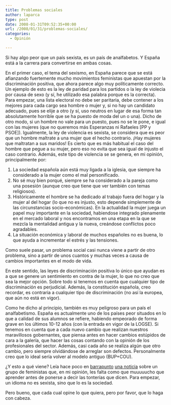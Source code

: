 ```yaml
---
title: Problemas sociales
author: laparca
type: post
date: 2008-01-31T09:52:35+00:00
url: /2008/01/31/problemas-sociales/
categories:
  - Opinión

---
```

Si hay algo peor que un país sexista, es un país de analfabetos. Y España está a la carrera para convertirse en ambas cosas.

En el primer caso, el tema del sexismo, en España parece que se está afianzando fuertemente mucho movimientos feministas que apuestan por la discriminación positiva, que ahora parece algo muy políticamente correcto. Un ejemplo de esto es la ley de paridad para los partidos o la ley de violecia por causa de sexo (y sí, he utilizado esa palabra porque es la correcta). Para empezar, una lista electoral no debe ser paritaria, debe contener a los mejores para cada cargo sea hombre o mujer y, si no hay un candidato adecuado, pues se elije a otro (y sí, uso neutros en lugar de esa forma tan absolutamente horrible que se ha puesto de moda del un o una). Dicho de otro modo, si un hombre no vale para un puesto, pues no se le pone, e igual con las mujeres (que no queremos más Esperanzas ni Rafaeles [PP y PSOE]). Igualmente, la ley de violencia es sexista, se considera que es peor que un hombre maltrate a una mujer que el hecho contrario. ¡Hay mujeres que maltratan a sus maridos! Es cierto que es más habitual el caso del hombre que pegue a su mujer, pero eso no evita que sea igual de injusto el caso contrario. Además, este tipo de violencia se se genera, en mi opinión, principalmente por:

  1. La sociedad española aún está muy ligada a la iglesia, que siempre ha considerado a la mujer como el mal personificado.
  2. No sé muy bien porqué, siempre se ha considerado a la pareja como una posesión (aunque creo que tiene que ver también con temas religiosos).
  3. Históricamente el hombre se ha dedicado al trabajo fuera del hogar y la mujer al del hogar (lo que no es injusto, esto depende simplemente de las circunstancias socio-económicas). En la actualidad la mujer juega un papel muy importante en la sociedad, habiendose integrado plenamente en el mercado laboral y nos encontramos en una etapa en la que se mezcla la mentalidad antigua y la nueva, creándose conflictos poco agradables.
  4. La situación económica y laboral de muchos españoles no es buena, lo que ayuda a incrementar el estrés y las tensiones.

Como suele pasar, un problema social casi nunca viene a partir de otro problema, sino a partir de unos cuantos y muchas veces a causa de cambios importantes en el modo de vida.

En este sentido, las leyes de discriminación positiva lo único que ayudan es a que se genere un sentimiento en contra de la mujer, lo que no creo que sea la mejor opción. Sobre todo si tenemos en cuenta que cualquier tipo de discriminación es perjudicial. Además, la constitución española, creo recordar, es contraria a cualquier tipo de discriminación (no así la europea, que aún no está en vigor).

Como he dicho al principio, también es muy peligroso para un país el analfabetismo. España es actualmente uno de los países peor situados en lo que a calidad de sus alumnos se refiere, habiendo empeorado de forma grave en los últimos 10-12 años (con la entrada en vigor de la LOGSE). Si tenemos en cuenta que a cada nuevo cambio que realizan nuestros maravillosos gobernantes, que piensa antes en hacer cambios estúpidos de cara a la galería, que hacer las cosas contando con la opinión de los profesionales del sector. Además, casi cada año se realiza algún que otro cambio, pero siempre olvidándose de arreglar son defectos. Personalmente creo que lo ideal sería volver al modelo antiguo (BUP+COU).

¿Y esto a qué viene? Leía hace poco en <a href="http://barrapunto.com/articles/08/01/29/144241.shtml" target="_blank" rel="nofollow">barrapunto</a> <a href="http://www.elpais.com/articulo/andalucia/sexo/letras/elpepiespand/20080129elpand_14/Tes/" title="Feministas incultas" target="_blank" rel="nofollow">una noticia</a> sobre un grupo de feministas que, en mi opinión, les falta como que muuuuucho que aprender antes de ponerse a decir las tonterías que dicen. Para empezar, un idioma no es sexista, sino que lo es la sociedad.

Pero bueno, que cada cual opine lo que quiera, pero por favor, que lo haga con cabeza.